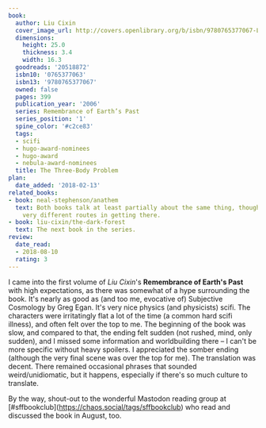 ```yaml
---
book:
  author: Liu Cixin
  cover_image_url: http://covers.openlibrary.org/b/isbn/9780765377067-L.jpg
  dimensions:
    height: 25.0
    thickness: 3.4
    width: 16.3
  goodreads: '20518872'
  isbn10: '0765377063'
  isbn13: '9780765377067'
  owned: false
  pages: 399
  publication_year: '2006'
  series: Remembrance of Earth’s Past
  series_position: '1'
  spine_color: '#c2ce83'
  tags:
  - scifi
  - hugo-award-nominees
  - hugo-award
  - nebula-award-nominees
  title: The Three-Body Problem
plan:
  date_added: '2018-02-13'
related_books:
- book: neal-stephenson/anathem
  text: Both books talk at least partially about the same thing, though they take
    very different routes in getting there.
- book: liu-cixin/the-dark-forest
  text: The next book in the series.
review:
  date_read:
  - 2018-08-10
  rating: 3
---
```


I came into the first volume of *Liu Cixin*'s **Remembrance of Earth's Past** with high expectations, as there was
somewhat of a hype surrounding the book. It's nearly as good as (and too me, evocative of) Subjective Cosmology by Greg
Egan. It's very nice physics (and physicists) scifi. The characters were irritatingly flat a lot of the time (a common
hard scifi illness), and often felt over the top to me.  The beginning of the book was slow, and compared to
that, the ending felt sudden (not rushed, mind, only sudden), and I missed some information and worldbuilding there – I
can't be more specific without heavy spoilers. I appreciated the somber ending (although the very final scene
was over the top for me).  The translation was decent. There remained occasional phrases that sounded
weird/unidiomatic, but it happens, especially if there's so much culture to translate.

By the way, shout-out to the wonderful Mastodon reading group at [#sffbookclub](<a target="_blank"
href="https://chaos.social/tags/sffbookclub" rel="nofollow">https://chaos.social/tags/sffbookclub</a>) who read and
discussed the book in August, too.
